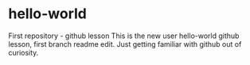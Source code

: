 # hello-world
First repository - github lesson
This is the new user hello-world github lesson, first branch readme edit. Just getting familiar with github out of curiosity.
